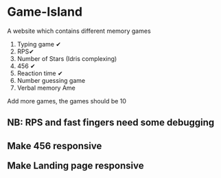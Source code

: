 # Game-Island 
A website which contains different  memory games
1. Typing game ✔
2. RPS✔
3. Number of Stars (Idris complexing)
4. 456 ✔
6. Reaction time ✔
7. Number guessing game
8. Verbal memory
Ame
<p>Add more games, the games should be 10</p>
<h2>NB: RPS and fast fingers need some debugging<h2>
  <p>Make 456 responsive</p>
  <p>Make Landing page responsive</p>
